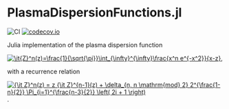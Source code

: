 # PlasmaDispersionFunctions.jl

![CI](https://github.com/jwscook/PlasmaDispersionFunctions.jl/workflows/CI/badge.svg)
[![codecov.io](http://codecov.io/github/jwscook/PlasmaDispersionFunctions.jl/coverage.svg?branch=master)](http://codecov.io/github/jwscook/PlasmaDispersionFunctions.jl?branch=master)

Julia implementation of the plasma dispersion function

<a href="https://www.codecogs.com/eqnedit.php?latex=\it{Z}^n(z)=\frac{1}{\sqrt{\pi}}\int_{\infty}^{\infty}\frac{x^n&space;e^{-x^2}}{x-z}" target="_blank"><img src="https://latex.codecogs.com/gif.latex?\it{Z}^n(z)=\frac{1}{\sqrt{\pi}}\int_{\infty}^{\infty}\frac{x^n&space;e^{-x^2}}{x-z}" title="\it{Z}^n(z)=\frac{1}{\sqrt{\pi}}\int_{\infty}^{\infty}\frac{x^n e^{-x^2}}{x-z}" /></a>,

with a recurrence relation

<a href="https://www.codecogs.com/eqnedit.php?latex={\it&space;Z}^n(x)&space;=&space;x&space;{\it&space;Z}^{n-1}(x)&space;&plus;&space;\delta_{n,&space;n&space;\mathrm{mod}&space;2}&space;2^{\frac{1-n}{2}}&space;\Pi_{i=1}^{\frac{n-3}{2}}&space;\left(&space;2i&space;&plus;&space;1&space;\right)" target="_blank"><img src="https://latex.codecogs.com/gif.latex?{\it&space;Z}^n(x)&space;=&space;x&space;{\it&space;Z}^{n-1}(x)&space;&plus;&space;\delta_{n,&space;n&space;\mathrm{mod}&space;2}&space;2^{\frac{1-n}{2}}&space;\Pi_{i=1}^{\frac{n-3}{2}}&space;\left(&space;2i&space;&plus;&space;1&space;\right)" title="{\it Z}^n(z) = z {\it Z}^{n-1}(z) + \delta_{n, n \mathrm{mod} 2} 2^{\frac{1-n}{2}} \Pi_{i=1}^{\frac{n-3}{2}} \left( 2i + 1 \right)" /></a>.

